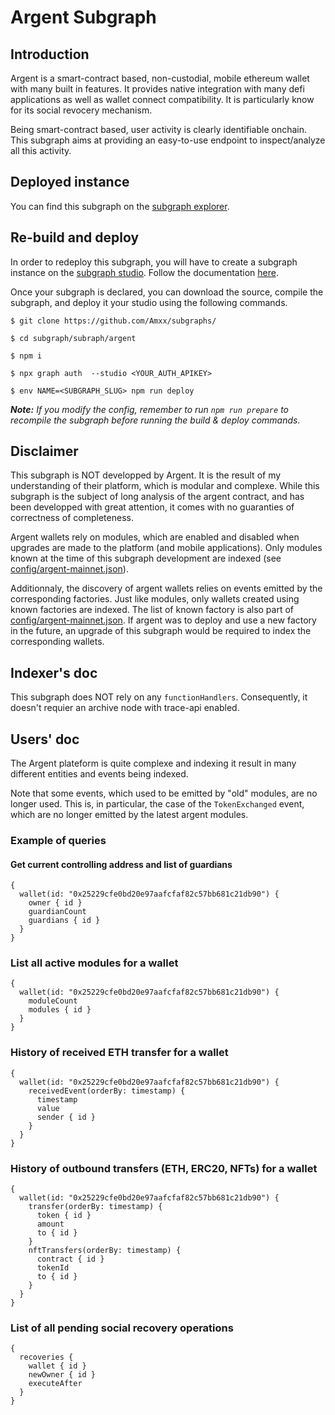 # Argent Subgraph

## Introduction

Argent is a smart-contract based, non-custodial, mobile ethereum wallet with many built in features. It provides native integration with many defi applications as well as wallet connect compatibility. It is particularly know for its social revocery mechanism.

Being smart-contract based, user activity is clearly identifiable onchain. This subgraph aims at providing an easy-to-use endpoint to inspect/analyze all this activity.

## Deployed instance

You can find this subgraph on the [subgraph explorer](https://thegraph.com/studio/subgraph/argent/).

## Re-build and deploy

In order to redeploy this subgraph, you will have to create a subgraph instance on the [subgraph studio](https://thegraph.com/studio/). Follow the documentation [here](https://thegraph.com/docs/developer/deploy-subgraph-studio#create-your-subgraph-in-subgraph-studio).

Once your subgraph is declared, you can download the source, compile the subgraph, and deploy it your studio using the following commands.

```
$ git clone https://github.com/Amxx/subgraphs/

$ cd subgraph/subraph/argent

$ npm i

$ npx graph auth  --studio <YOUR_AUTH_APIKEY>

$ env NAME=<SUBGRAPH_SLUG> npm run deploy
```

***Note:** If you modify the config, remember to run `npm run prepare` to recompile the subgraph before running the build & deploy commands.*

## Disclaimer

This subgraph is NOT developped by Argent. It is the result of my understanding of their platform, which is modular and complexe. While this subgraph is the subject of long analysis of the argent contract, and has been developped with great attention, it comes with no guaranties of correctness of completeness.

Argent wallets rely on modules, which are enabled and disabled when upgrades are made to the platform (and mobile applications). Only modules known at the time of this subgraph development are indexed (see [config/argent-mainnet.json](config/argent-mainnet.json)).

Additionnaly, the discovery of argent wallets relies on events emitted by the corresponding factories. Just like modules, only wallets created using known factories are indexed. The list of known factory is also part of [config/argent-mainnet.json](config/argent-mainnet.json). If argent was to deploy and use a new factory in the future, an upgrade of this subgraph would be required to index the corresponding wallets.

## Indexer's doc

This subgraph does NOT rely on any `functionHandlers`. Consequently, it doesn't requier an archive node with trace-api enabled.

## Users' doc

The Argent plateform is quite complexe and indexing it result in many different entities and events being indexed.

Note that some events, which used to be emitted by "old" modules, are no longer used. This is, in particular, the case of the `TokenExchanged` event, which are no longer emitted by the latest argent modules.

### Example of queries

#### Get current controlling address and list of guardians

```
{
  wallet(id: "0x25229cfe0bd20e97aafcfaf82c57bb681c21db90") {
    owner { id }
    guardianCount
    guardians { id }
  }
}
```

### List all active modules for a wallet

```
{
  wallet(id: "0x25229cfe0bd20e97aafcfaf82c57bb681c21db90") {
    moduleCount
    modules { id }
  }
}
```

### History of received ETH transfer for a wallet

```
{
  wallet(id: "0x25229cfe0bd20e97aafcfaf82c57bb681c21db90") {
    receivedEvent(orderBy: timestamp) {
      timestamp
      value
      sender { id }
    }
  }
}
```

### History of outbound transfers (ETH, ERC20, NFTs) for a wallet

```
{
  wallet(id: "0x25229cfe0bd20e97aafcfaf82c57bb681c21db90") {
    transfer(orderBy: timestamp) {
      token { id }
      amount
      to { id }
    }
    nftTransfers(orderBy: timestamp) {
      contract { id }
      tokenId
      to { id }
    }
  }
}
```

### List of all pending social recovery operations

```
{
  recoveries {
    wallet { id }
    newOwner { id }
    executeAfter
  }
}
```